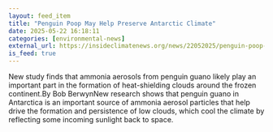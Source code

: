 ```yaml
---
layout: feed_item
title: "Penguin Poop May Help Preserve Antarctic Climate"
date: 2025-05-22 16:18:11
categories: [environmental-news]
external_url: https://insideclimatenews.org/news/22052025/penguin-poop-could-preserve-antarctic-climate/
is_feed: true
---
```


New study finds that ammonia aerosols from penguin guano likely play an important part in the formation of heat-shielding clouds around the frozen continent.By Bob BerwynNew research shows that penguin guano in Antarctica is an important source of ammonia aerosol particles that help drive the formation and persistence of low clouds, which cool the climate by reflecting some incoming sunlight back to space.
